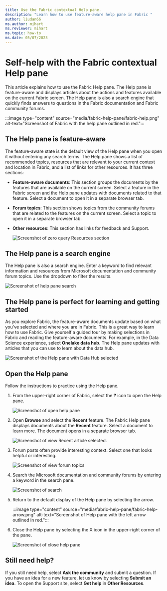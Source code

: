 ```yaml
---
title: Use the Fabric contextual Help pane. 
description: "Learn how to use feature-aware help pane in Fabric "
author: liudan66
ms.author: mihart
ms.reviewer: mihart
ms.topic: how-to
ms.date: 05/07/2023
---
```

# Self-help with the Fabric contextual Help pane

This article explains how to use the Fabric Help pane. The Help pane is feature-aware and displays articles about the actions and features available on the current Fabric screen. The Help pane is also a search engine that quickly finds answers to questions in the Fabric documentation and Fabric community forums.

:::image type="content" source="media/fabric-help-pane/fabric-help.png" alt-text="Screenshot of Fabric with the help pane outlined in red.":::

## The Help pane is feature-aware

The feature-aware state is the default view of the Help pane when you open it without entering any search terms. The Help pane shows a list of recommended topics, resources that are relevant to your current context and location in Fabric, and a list of links for other resources. It has three sections:

- **Feature-aware documents**: This section groups the documents by the features that are available on the current screen. Select a feature in the Fabric screen and the Help pane updates with documents related to that feature.  Select a document to open it in a separate browser tab.  
- **Forum topics**: This section shows topics from the community forums that are related to the features on the current screen. Select a topic to open it in a  separate browser tab.
- **Other resources**: This section has links for feedback and Support. 

  ![Screenshot of zero query Resources section](media/fabric-help-pane/fabric-help-resources.png)

## The Help pane is a search engine

The Help pane is also a search engine. Enter a keyword to find relevant information and resources from Microsoft documentation and community forum topics. Use the dropdown to filter the results.  

 ![Screenshot of help pane search](media/fabric-help-pane/help-pane-search.png)

## The Help pane is perfect for learning and getting started

As you explore Fabric, the feature-aware documents update based on what you've selected and where you are in Fabric. This is a great way to learn how to use Fabric. Give yourself a guided tour by making selections in Fabric and reading the feature-aware documents.  For example, in the Data Science experience, select **Onelake data hub**. The Help pane updates with articles that you can use to learn about the data hub.  

![Screenshot of the Help pane with Data Hub selected](media/fabric-help-pane/help-tour.png)

## Open the Help pane

Follow the instructions to practice using the Help pane. 

1. From the upper-right corner of Fabric, select the **?** icon to open the Help pane. 

     ![Screenshot of open help pane](media/fabric-help-pane/fabric-help-selection.png)

1. Open **Browse** and select the **Recent** feature. The Fabric Help pane displays documents about the **Recent** feature. Select a document to learn more.  The document opens in a separate browser tab.  

     ![Screenshot of view Recent article selected.](media/fabric-help-pane/fabric-help-document.png)

1. Forum posts often provide interesting context. Select one that looks helpful or interesting.

     ![Screenshot of view forum topics](media/fabric-help-pane/fabric-help-forum.png)

1. Search the Microsoft documentation and community forums by entering a keyword in the search pane.  

     ![Screenshot of search](media/fabric-help-pane/search-experience.png)

1. Return to the default display of the Help pane by selecting the arrow. 

    :::image type="content" source="media/fabric-help-pane/fabric-help-arrow.png" alt-text="Screenshot of Help pane with the left arrow outlined in red.":::

1. Close the Help pane by selecting the X icon in the upper-right corner of the pane.

    ![Screenshot of close help pane](media/fabric-help-pane/fabric-help-close.png)

## Still need help?
If you still need help, select **Ask the community** and submit a question. If you have an idea for a new feature, let us know by selecting **Submit an idea**. To open the Support site, select **Get help** in **Other Resources**.

